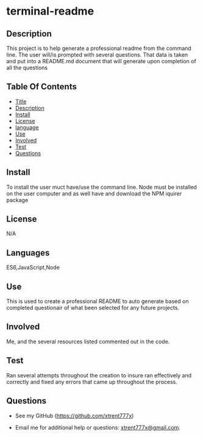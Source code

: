 



# terminal-readme

## Description

This project is to help generate a professional readme from the command line. The user will/is prompted with several questions. That data is taken and put into a README.md document that will generate upon completion of all the questions

## Table Of Contents

* [Title](#title)
* [Description](#description)
* [Install](#install)
* [License](#license)   
* [language](#language)              
* [Use](#use)
* [Involved](#involved)
* [Test](#test)
* [Questions](#questions)

## Install
To install the user muct have/use the command line. Node must be installed on the user computer and as well have and download the NPM iquirer package

## License
N/A

## Languages
ES6,JavaScript,Node

## Use
This is used to create a professional README to auto generate based on completed questionair of what been selected for any future projects.

## Involved
Me, and the several resources listed commented out in the code.

## Test
Ran several attempts throughout the creation to insure ran effectively and correctly and fixed any errors that came up throughout the process.

## Questions

- See my GitHub (https://github.com/xtrent777x)

- Email me for additional help or questions: xtrent777x@gmail.com.

